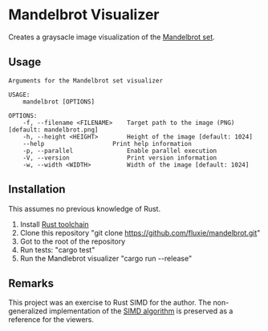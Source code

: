 # Mandelbrot Visualizer

Creates a graysacle image visualization of the [Mandelbrot set](https://en.wikipedia.org/wiki/Mandelbrot_set).

## Usage

```
Arguments for the Mandelbrot set visualizer

USAGE:
    mandelbrot [OPTIONS]

OPTIONS:
    -f, --filename <FILENAME>    Target path to the image (PNG) [default: mandelbrot.png]
    -h, --height <HEIGHT>        Height of the image [default: 1024]
    --help                   Print help information
    -p, --parallel               Enable parallel execution
    -V, --version                Print version information
    -w, --width <WIDTH>          Width of the image [default: 1024]
```

## Installation

This assumes no previous knowledge of Rust. 

1. Install [Rust toolchain](https://rustup.rs/)
2. Clone this repository "git clone https://github.com/fluxie/mandelbrot.git"
3. Got to the root of the repository
4. Run tests: "cargo test"
5. Run the Mandlebrot visualizer "cargo run --release"

## Remarks

This project was an exercise to Rust SIMD for the author.
The non-generalized implementation of the [SIMD algorithm](./src/simd/f64/mod.rs)
is preserved as a reference for the viewers. 